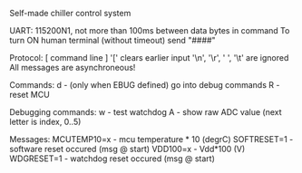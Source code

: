 Self-made chiller control system

UART: 115200N1, not more than 100ms between data bytes in command
To turn ON human terminal (without timeout) send "####"

Protocol: [ command line ]
'[' clears earlier input
'\n', '\r', ' ', '\t' are ignored
All messages are asynchroneous!

Commands:
d - (only when EBUG defined) go into debug commands
R - reset MCU


Debugging commands:
w - test watchdog
A - show raw ADC value (next letter is index, 0..5)

Messages:
MCUTEMP10=x     - mcu temperature * 10 (degrC)
SOFTRESET=1     - software reset occured (msg @ start)
VDD100=x        - Vdd*100 (V)
WDGRESET=1      - watchdog reset occured (msg @ start)
